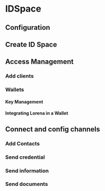 # IDSpace
## Configuration
## Create ID Space
## Access Management
### Add clients
### Wallets 
#### Key Management
#### Integrating Lorena in a Wallet
## Connect and config channels
### Add Contacts
### Send credential 
### Send information 
### Send documents 
